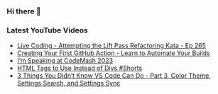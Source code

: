 ### Hi there 👋


<!--
**benrick/benrick** is a ✨ _special_ ✨ repository because its `README.md` (this file) appears on your GitHub profile.

Here are some ideas to get you started:

- 🔭 I’m currently working on ...
- 🌱 I’m currently learning ...
- 👯 I’m looking to collaborate on ...
- 🤔 I’m looking for help with ...
- 💬 Ask me about ...
- 📫 How to reach me: ...
- 😄 Pronouns: he/him
- ⚡ Fun fact: ...
-->

### Latest YouTube Videos
<!-- BLOG-POST-LIST:START -->
- [Live Coding - Attempting the Lift Pass Refactoring Kata - Ep 265](https://www.youtube.com/watch?v=Fqp05K0hJUk)
- [Creating Your First GitHub Action - Learn to Automate Your Builds](https://www.youtube.com/watch?v=jCJYOuulE70)
- [I’m Speaking at CodeMash 2023](https://brendoneus.com//post/Speaking-At-CodeMash-2023/)
- [HTML Tags to Use Instead of Divs #Shorts](https://www.youtube.com/watch?v=BSP8O4mzvVU)
- [3 Things You Didn’t Know VS Code Can Do - Part 3, Color Theme, Settings Search, and Settings Sync](https://brendoneus.com//post/3-Things-You-Did-Not-Know-VSCode-Can-Do-Part3/)
<!-- BLOG-POST-LIST:END -->
